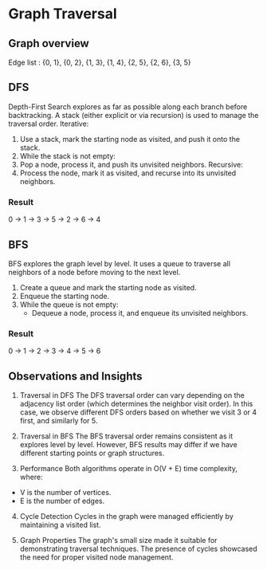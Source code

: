 # Graph Traversal

## Graph overview
Edge list : {0, 1}, {0, 2}, {1, 3}, {1, 4}, {2, 5}, {2, 6}, {3, 5}

## DFS
Depth-First Search explores as far as possible along each branch before backtracking. A stack (either explicit or via recursion) is used to manage the traversal order.
Iterative:
  1. Use a stack, mark the starting node as visited, and push it onto the stack.
  2. While the stack is not empty:
  3. Pop a node, process it, and push its unvisited neighbors.
Recursive:
  1. Process the node, mark it as visited, and recurse into its unvisited neighbors.
### Result
0 -> 1 -> 3 -> 5 -> 2 -> 6 -> 4

## BFS
BFS explores the graph level by level. It uses a queue to traverse all neighbors of a node before moving to the next level.
  1. Create a queue and mark the starting node as visited.
  2. Enqueue the starting node.
  3. While the queue is not empty:
     - Dequeue a node, process it, and enqueue its unvisited neighbors.
### Result
0 -> 1 -> 2 -> 3 -> 4 -> 5 -> 6

## Observations and Insights
1. Traversal in DFS
The DFS traversal order can vary depending on the adjacency list order (which determines the neighbor visit order). In this case, we observe different DFS orders based on whether we visit 3 or 4 first, and similarly for 5.

2. Traversal in BFS
The BFS traversal order remains consistent as it explores level by level. However, BFS results may differ if we have different starting points or graph structures.

3. Performance
Both algorithms operate in O(V + E) time complexity, where:
  - V is the number of vertices.
  - E is the number of edges.
4. Cycle Detection
Cycles in the graph were managed efficiently by maintaining a visited list.

5. Graph Properties
The graph's small size made it suitable for demonstrating traversal techniques.
The presence of cycles showcased the need for proper visited node management.
